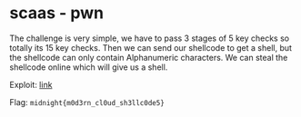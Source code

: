 # scaas - pwn

The challenge is very simple, we have to pass 3 stages of 5 key checks so totally its 15 key checks. Then we can send our shellcode to get a shell, but the shellcode can only contain Alphanumeric characters. We can steal the shellcode online which will give us a shell.

Exploit: [link](./exp.py)

Flag: `midnight{m0d3rn_cl0ud_sh3llc0de5}`